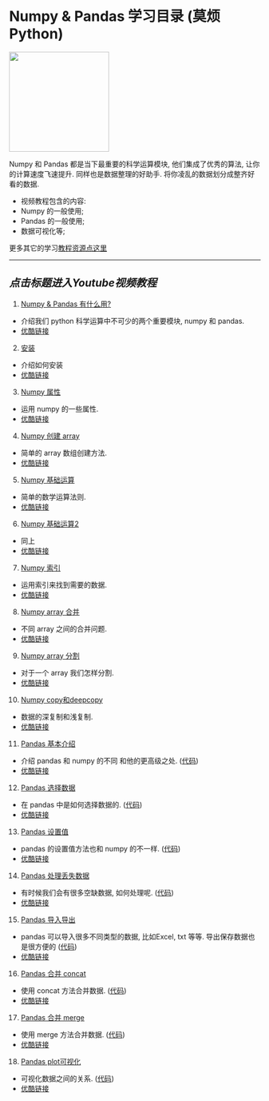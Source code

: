 
# Numpy & Pandas 学习目录 (莫烦Python)
<img src='https://github.com/MorvanZhou/tutorials/blob/master/numpy&pandas/cover%20page.jpg?raw=true' height=200>


Numpy 和 Pandas 都是当下最重要的科学运算模块, 他们集成了优秀的算法, 让你的计算速度飞速提升. 同样也是数据整理的好助手. 将你凌乱的数据划分成整齐好看的数据.

* 视频教程包含的内容:
 * Numpy 的一般使用;
 * Pandas 的一般使用;
 * 数据可视化等;
 
更多其它的学习[教程资源点这里](https://github.com/MorvanZhou/tutorials/blob/master/README.md)

---
## *点击标题进入Youtube视频教程*

1. [Numpy & Pandas 有什么用?](https://www.youtube.com/watch?v=To3YL92HZyc&list=PLXO45tsB95cKKyC45gatc8wEc3Ue7BlI4&index=1)
  * 介绍我们 python 科学运算中不可少的两个重要模块, numpy 和 pandas.
  * [优酷链接](http://v.youku.com/v_show/id_XMTU4NjM3MTc4MA==.html?f=27329155&o=1)


2. [安装](https://www.youtube.com/watch?v=JauGYB-Bzuw&list=PLXO45tsB95cKKyC45gatc8wEc3Ue7BlI4&index=2)
  * 介绍如何安装
  * [优酷链接](http://v.youku.com/v_show/id_XMTU4NjM5NzgyNA==.html?f=27329155&o=1)


3. [Numpy 属性](https://www.youtube.com/watch?v=mf7ktBLwaJs&list=PLXO45tsB95cKKyC45gatc8wEc3Ue7BlI4&index=3)
  * 运用 numpy 的一些属性.
  * [优酷链接](http://v.youku.com/v_show/id_XMTU4NjU0MzE4NA==.html?f=27329155&o=1)


4. [Numpy 创建 array](https://www.youtube.com/watch?v=2TkMujKoDPI&list=PLXO45tsB95cKKyC45gatc8wEc3Ue7BlI4&index=4)
  * 简单的 array 数组创建方法.
  * [优酷链接](http://v.youku.com/v_show/id_XMTU4NzUzNDE0MA==.html?f=27329155&o=1)


5. [Numpy 基础运算](https://www.youtube.com/watch?v=4QgQaNtuZLA&list=PLXO45tsB95cKKyC45gatc8wEc3Ue7BlI4&index=5)
  * 简单的数学运算法则.
  * [优酷链接](http://v.youku.com/v_show/id_XMTU4ODI0OTQ1Ng==.html?f=27329155&o=1)


6. [Numpy 基础运算2](https://www.youtube.com/watch?v=T9es_lniLl0&list=PLXO45tsB95cKKyC45gatc8wEc3Ue7BlI4&index=6)
  * 同上
  * [优酷链接](http://v.youku.com/v_show/id_XMTU4ODY1NDQwNA==.html?f=27329155&o=1)


7. [Numpy 索引](https://www.youtube.com/watch?v=82Tva71Lm1E&list=PLXO45tsB95cKKyC45gatc8wEc3Ue7BlI4&index=7)
  * 运用索引来找到需要的数据.
  * [优酷链接](http://v.youku.com/v_show/id_XMTU4ODY3NTE2OA==.html?f=27329155&o=1)


8. [Numpy array 合并](https://www.youtube.com/watch?v=ttSUtDTjDyI&list=PLXO45tsB95cKKyC45gatc8wEc3Ue7BlI4&index=8)
  * 不同 array 之间的合并问题.
  * [优酷链接](http://v.youku.com/v_show/id_XMTU4ODcwNjI1Ng==.html?f=27329155&o=1)


9. [Numpy array 分割](https://www.youtube.com/watch?v=o1j-biEc1Pc&list=PLXO45tsB95cKKyC45gatc8wEc3Ue7BlI4&index=9)
  * 对于一个 array 我们怎样分割.
  * [优酷链接](http://v.youku.com/v_show/id_XMTU4ODcyODMwMA==.html?f=27329155&o=1)


10. [Numpy copy和deepcopy](https://www.youtube.com/watch?v=lXmiDyktnCA&list=PLXO45tsB95cKKyC45gatc8wEc3Ue7BlI4&index=10)
  * 数据的深复制和浅复制.
  * [优酷链接](http://v.youku.com/v_show/id_XMTU4ODc2ODUwOA==.html?f=27329155&o=1)


11. [Pandas 基本介绍](https://www.youtube.com/watch?v=R6oAP8A2lNQ&list=PLXO45tsB95cKKyC45gatc8wEc3Ue7BlI4&index=11)
  * 介绍 pandas 和 numpy 的不同 和他的更高级之处. ([代码](https://github.com/MorvanZhou/tutorials/blob/master/numpy%26pandas/11_pandas_intro.py))
  * [优酷链接](http://v.youku.com/v_show/id_XMTYyOTg1MzE2OA==.html?f=27329155&o=1)


12. [Pandas 选择数据](https://www.youtube.com/watch?v=BRps4z_EJO0&list=PLXO45tsB95cKKyC45gatc8wEc3Ue7BlI4&index=12)
  * 在 pandas 中是如何选择数据的. ([代码](https://github.com/MorvanZhou/tutorials/blob/master/numpy%26pandas/12_selection.py))
  * [优酷链接](http://v.youku.com/v_show/id_XMTYzMDE5ODc2OA==.html?f=27329155&o=1)


13. [Pandas 设置值](https://www.youtube.com/watch?v=HuGMmE97LnY&list=PLXO45tsB95cKKyC45gatc8wEc3Ue7BlI4&index=13)
  *  pandas 的设置值方法也和 numpy 的不一样. ([代码](https://github.com/MorvanZhou/tutorials/blob/master/numpy%26pandas/13_set_value.py))
  * [优酷链接](http://v.youku.com/v_show/id_XMTYzMDIzODI4OA==.html?f=27329155&o=1)


14. [Pandas 处理丢失数据](https://www.youtube.com/watch?v=H9jqCR4z7Pw&list=PLXO45tsB95cKKyC45gatc8wEc3Ue7BlI4&index=14)
  * 有时候我们会有很多空缺数据, 如何处理呢. ([代码](https://github.com/MorvanZhou/tutorials/blob/master/numpy%26pandas/14_nan.py))
  * [优酷链接](http://v.youku.com/v_show/id_XMTYzMTUxNzgwOA==.html?f=27329155&o=1)


15. [Pandas 导入导出](https://www.youtube.com/watch?v=Vb2aR_t957E&list=PLXO45tsB95cKKyC45gatc8wEc3Ue7BlI4&index=15)
  * pandas 可以导入很多不同类型的数据, 比如Excel, txt 等等. 导出保存数据也是很方便的 ([代码](https://github.com/MorvanZhou/tutorials/tree/master/numpy%26pandas/15_read_to))
  * [优酷链接](http://v.youku.com/v_show/id_XMTYzODIxMTg3Mg==.html?f=27329155&o=1)


16. [Pandas 合并 concat](https://www.youtube.com/watch?v=DcyFh2m3g6c&list=PLXO45tsB95cKKyC45gatc8wEc3Ue7BlI4&index=16)
  * 使用 concat 方法合并数据. ([代码](https://github.com/MorvanZhou/tutorials/blob/master/numpy%26pandas/16_concat.py))
  * [优酷链接](http://v.youku.com/v_show/id_XMTYzODQ4MzY0OA==.html?f=27329155&o=1)


17. [Pandas 合并 merge](https://www.youtube.com/watch?v=Y2xmMG_jXnc&list=PLXO45tsB95cKKyC45gatc8wEc3Ue7BlI4&index=17)
  * 使用 merge 方法合并数据. ([代码](https://github.com/MorvanZhou/tutorials/blob/master/numpy%26pandas/17_merge.py))
  * [优酷链接](http://v.youku.com/v_show/id_XMTY0NDUzMDYzMg==.html?f=27329155&o=1)


18. [Pandas plot可视化](https://www.youtube.com/watch?v=SCMLObsel5I&list=PLXO45tsB95cKKyC45gatc8wEc3Ue7BlI4&index=18)
  * 可视化数据之间的关系. ([代码](https://github.com/MorvanZhou/tutorials/blob/master/numpy%26pandas/18_plot.py))
  * [优酷链接](http://v.youku.com/v_show/id_XMTY0NDcxODQ4NA==.html?f=27329155&o=1)

